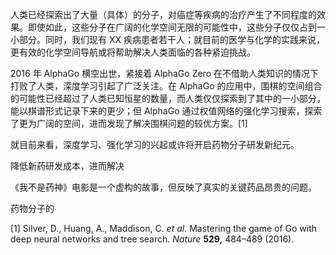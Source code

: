 人类已经探索出了大量（具体）的分子，对癌症等疾病的治疗产生了不同程度的效果。即使如此，这些分子在广阔的化学空间无限的可能性中，这些分子仅仅占到一小部分。同时，我们现有 XX 疾病患者若干人；就目前的医学与化学的实践来说，更有效的化学空间导航或将帮助解决人类面临的各种紧迫挑战。

2016 年 AlphaGo 横空出世，紧接着 AlphaGo Zero 在不借助人类知识的情况下打败了人类，深度学习引起了广泛关注。在 AlphaGo 的应用中，围棋的空间组合的可能性已经超过了人类已知恒星的数量，而人类仅仅探索到了其中的一小部分，能以棋谱形式记录下来的更少；但 AlphaGo 通过权值网络的强化学习搜索，探索了更为广阔的空间，进而发现了解决围棋问题的较优方案。[1]

就目前来看，深度学习、强化学习的兴起或许将开启药物分子研发新纪元。

降低新药研发成本，进而解决

《我不是药神》电影是一个虚构的故事，但反映了真实的关键药品昂贵的问题。

药物分子的

[1] Silver, D., Huang, A., Maddison, C. _et al._ Mastering the game of Go with deep neural networks and tree search. _Nature_ **529,** 484–489 (2016).
